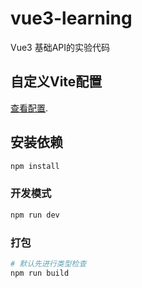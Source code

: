 # vue3-learning

Vue3 基础API的实验代码
## 自定义Vite配置

 [查看配置](https://vitejs.dev/config/).

## 安装依赖

```sh
npm install
```

### 开发模式

```sh
npm run dev
```

### 打包

```sh
# 默认先进行类型检查
npm run build
```
